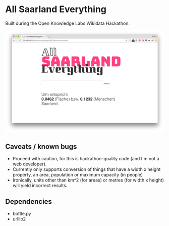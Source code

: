 # All Saarland Everything
Built during the Open Knowledge Labs Wikidata Hackathon.

![screenshot of the application](resources/screenshot.png)

## Caveats / known bugs
- Proceed with caution, for this is hackathon-quality code (and I'm not a web developer).
- Currently only supports conversion of things that have a width x height property, an area, population or maximum capacity (in people)
- Ironically, units other than km^2 (for areas) or metres (for width x height) will yield incorrect results.

## Dependencies

- bottle.py
- urllib2
